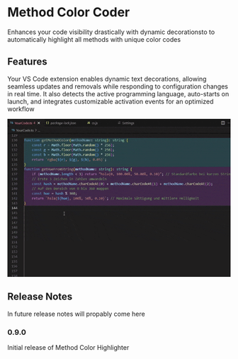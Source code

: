 # Method Color Coder

Enhances your code visibility drastically with dynamic decorationsto to automatically highlight all methods with unique color codes

## Features

Your VS Code extension enables dynamic text decorations, allowing seamless updates and removals while responding to configuration changes in real time. It also detects the active programming language, auto-starts on launch, and integrates customizable activation events for an optimized workflow

![Usage example](https://github.com/MarkiGa/MethodColorCoder/raw/HEAD/DemoGifPlugin.gif)

## Release Notes
In future release notes will propably come here 

### 0.9.0

Initial release of Method Color Highlighter

